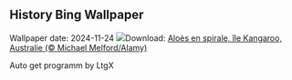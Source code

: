 ## History Bing Wallpaper
Wallpaper date: 2024-11-24
![](https://www.bing.com/th?id=OHR.FibonacciAloe_FR-CA8173645848_UHD.jpg&w=1000)Download: [Aloès en spirale, île Kangaroo, Australie (© Michael Melford/Alamy)](https://www.bing.com/th?id=OHR.FibonacciAloe_FR-CA8173645848_UHD.jpg)

Auto get programm by LtgX
